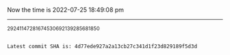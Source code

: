 Now the time is 2022-07-25 18:49:08 pm

---

<small>29241147281674530692139285681850</small>

```txt

Latest commit SHA is: 4d77ede927a2a13cb27c341d1f23d829189f5d3d
```
